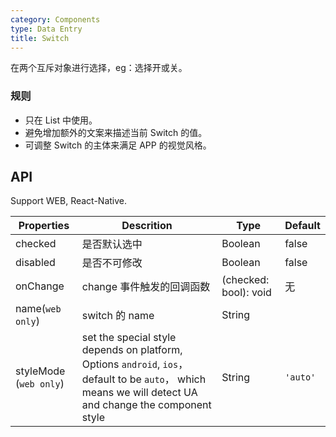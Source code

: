 ```yaml
---
category: Components
type: Data Entry
title: Switch
---
```



在两个互斥对象进行选择，eg：选择开或关。

### 规则
- 只在 List 中使用。
- 避免增加额外的文案来描述当前 Switch 的值。
- 可调整 Switch 的主体来满足 APP 的视觉风格。


## API

Support WEB, React-Native.

Properties | Descrition | Type | Default
-----------|------------|------|--------
| checked    | 是否默认选中    | Boolean       |   false  |
| disabled   | 是否不可修改    | Boolean       |   false  |
| onChange   | change 事件触发的回调函数 | (checked: bool): void |  无  |
| name(`web only`)  | switch 的 name    | String   |      |
| styleMode (`web only`) |  set the special style depends on platform, Options  `android`, `ios`， default to be `auto`， which means we will detect UA and change the component style | String | `'auto'`|
